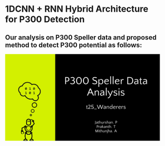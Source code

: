 # 1DCNN + RNN Hybrid Architecture for P300 Detection 

## Our analysis on P300 Speller data and proposed method to detect P300 potential as follows:


![Slide 1](.\slides\Slide2.JPG)